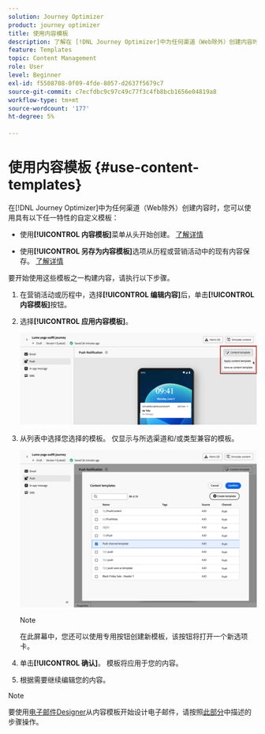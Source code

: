 ```yaml
---
solution: Journey Optimizer
product: journey optimizer
title: 使用内容模板
description: 了解在 [!DNL Journey Optimizer]中为任何渠道（Web除外）创建内容时如何使用内容模板
feature: Templates
topic: Content Management
role: User
level: Beginner
exl-id: f5508708-0f09-4fde-8057-d2637f5679c7
source-git-commit: c7ecfdbc9c97c49c77f3c4fb8bcb1656e04819a8
workflow-type: tm+mt
source-wordcount: '177'
ht-degree: 5%

---
```


# 使用内容模板 {#use-content-templates}

在[!DNL Journey Optimizer]中为任何渠道（Web除外）创建内容时，您可以使用具有以下任一特性的自定义模板：

* 使用&#x200B;**[!UICONTROL 内容模板]**&#x200B;菜单从头开始创建。 [了解详情](#create-template-from-scratch)

* 使用&#x200B;**[!UICONTROL 另存为内容模板]**&#x200B;选项从历程或营销活动中的现有内容保存。 [了解详情](#save-as-template)

要开始使用这些模板之一构建内容，请执行以下步骤。

1. 在营销活动或历程中，选择&#x200B;**[!UICONTROL 编辑内容]**&#x200B;后，单击&#x200B;**[!UICONTROL 内容模板]**&#x200B;按钮。

1. 选择&#x200B;**[!UICONTROL 应用内容模板]**。

   ![](assets/content-template-button.png)

1. 从列表中选择您选择的模板。 仅显示与所选渠道和/或类型兼容的模板。

   ![](assets/content-template-select.png)

   >[!NOTE]
   >
   >在此屏幕中，您还可以使用专用按钮创建新模板，该按钮将打开一个新选项卡。

1. 单击&#x200B;**[!UICONTROL 确认]**。 模板将应用于您的内容。

1. 根据需要继续编辑您的内容。

>[!NOTE]
>
>要使用[电子邮件Designer](../email/get-started-email-design.md)从内容模板开始设计电子邮件，请按照[此部分](../email/use-email-templates.md)中描述的步骤操作。
